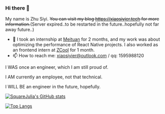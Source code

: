 ### Hi there 👋
My name is Zhu Siyi. ~~You can visit my blog https://xiaosiyier.tech for more information.~~(Server expired..to be restarted in the future..hopefully not far away future..)

- 🔭 I took an internship at [Meituan](https://github.com/meituan) for 2 months, and my work was about optimizing the performance of React Native projects. I also worked as an frontend intern at [ZCool](https://www.zcool.com.cn/) for 1 month.
- 📫 How to reach me: xiaosiyier@outlook.com / qq: 1595988120

I WAS once an engineer, which I am still proud of.

I AM currently an employee, not that technical.

I WILL BE an engineer in the future, hopefully.


[![SquareJulia's GitHub stats](https://github-readme-stats.vercel.app/api?username=SquareJulia)](https://github.com/anuraghazra/github-readme-stats)

[![Top Langs](https://github-readme-stats.vercel.app/api/top-langs/?username=SquareJulia&layout=compact)](https://github.com/anuraghazra/github-readme-stats)
